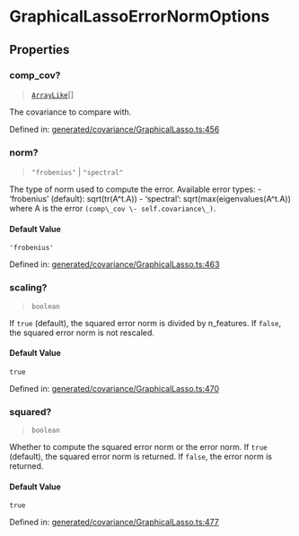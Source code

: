 # GraphicalLassoErrorNormOptions

## Properties

### comp\_cov?

> [`ArrayLike`](../types/ArrayLike.md)[]

The covariance to compare with.

Defined in:  [generated/covariance/GraphicalLasso.ts:456](https://github.com/transitive-bullshit/scikit-learn-ts/blob/92ab806/packages/sklearn/src/generated/covariance/GraphicalLasso.ts#L456)

### norm?

> `"frobenius"` \| `"spectral"`

The type of norm used to compute the error. Available error types: - ‘frobenius’ (default): sqrt(tr(A^t.A)) - ‘spectral’: sqrt(max(eigenvalues(A^t.A)) where A is the error `(comp\_cov \- self.covariance\_)`.

#### Default Value

`'frobenius'`

Defined in:  [generated/covariance/GraphicalLasso.ts:463](https://github.com/transitive-bullshit/scikit-learn-ts/blob/92ab806/packages/sklearn/src/generated/covariance/GraphicalLasso.ts#L463)

### scaling?

> `boolean`

If `true` (default), the squared error norm is divided by n\_features. If `false`, the squared error norm is not rescaled.

#### Default Value

`true`

Defined in:  [generated/covariance/GraphicalLasso.ts:470](https://github.com/transitive-bullshit/scikit-learn-ts/blob/92ab806/packages/sklearn/src/generated/covariance/GraphicalLasso.ts#L470)

### squared?

> `boolean`

Whether to compute the squared error norm or the error norm. If `true` (default), the squared error norm is returned. If `false`, the error norm is returned.

#### Default Value

`true`

Defined in:  [generated/covariance/GraphicalLasso.ts:477](https://github.com/transitive-bullshit/scikit-learn-ts/blob/92ab806/packages/sklearn/src/generated/covariance/GraphicalLasso.ts#L477)
